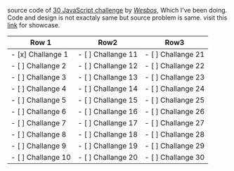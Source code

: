 source code of [30 JavaScript challenge](https://javascript30.com/) by [*Wesbos*](https://wesbos.com/), Which I've been doing. Code and design is not exactaly same but source problem is same.
visit this [link](https://shubhendrapatel.github.io/JavaScript-30/) for showcase.

| Row 1         | Row2          | Row3        |
| ------------- | ------------- |-------------|
|- [x] Challange 1 | - [ ] Challange 11 | - [ ] Challange 21|
|- [ ] Challange 2 | - [ ] Challange 12 | - [ ] Challange 22|
|- [ ] Challange 3 | - [ ] Challange 13 | - [ ] Challange 23|
|- [ ] Challange 4 | - [ ] Challange 14 | - [ ] Challange 24|
|- [ ] Challange 5 | - [ ] Challange 15 | - [ ] Challange 25|
|- [ ] Challange 6 | - [ ] Challange 16 | - [ ] Challange 26|
|- [ ] Challange 7 | - [ ] Challange 17 | - [ ] Challange 27|
|- [ ] Challange 8 | - [ ] Challange 18 | - [ ] Challange 28|
|- [ ] Challange 9 | - [ ] Challange 19 | - [ ] Challange 29|
|- [ ] Challange 10 | - [ ] Challange 20 | - [ ] Challange 30|